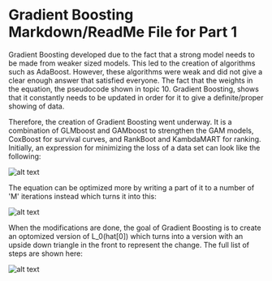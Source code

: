 # Gradient Boosting Markdown/ReadMe File for Part 1

Gradient Boosting developed due to the fact that a strong model needs to be
made from weaker sized models. This led to the creation of algorithms such as
AdaBoost. However, these algorithms were weak and did not give a clear enough
answer that satisfied everyone. The fact that the weights in the equation, the
pseudocode shown in topic 10. Gradient Boosting, shows that it constantly
needs to be updated in order for it to give a definite/proper showing of data.

Therefore, the creation of Gradient Boosting went underway. It is a combination
of GLMboost and GAMboost to strengthen the GAM models, CoxBoost for survival
curves, and RankBoot and KambdaMART for ranking. Initially, an expression for 
minimizing the loss of a data set can look like the following:

![alt text](https://cdn.discordapp.com/attachments/655742650120405046/1046549548778127510/Screenshot_2022-11-27_171004.png)

The equation can be optimized more by writing a part of it to a number of 'M' iterations instead which turns it into this:

![alt text](https://cdn.discordapp.com/attachments/655742650120405046/1046551407957913711/Screenshot_2022-11-27_172011.png)

When the modifications are done, the goal of Gradient Boosting is to create an optomized version of L_0(hat[0]) which turns into a version with an upside down triangle in the front to represent the change. The full list of steps are shown here:

![alt text](https://cdn.discordapp.com/attachments/655742650120405046/1046552430122381345/Screenshot_2022-11-27_172518.png)

